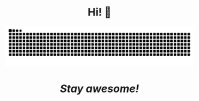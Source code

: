 <h1 align='center'> Hi! 👋</h1>

<img src="https://raw.githubusercontent.com/Mixologist6105/Mixologist6105/b4015f0f2c5a41d7224d14dba2649f815ce4ef36/srcs/grid-snake.svg">
<h1 align='center'><i>Stay awesome!</i></h1>
